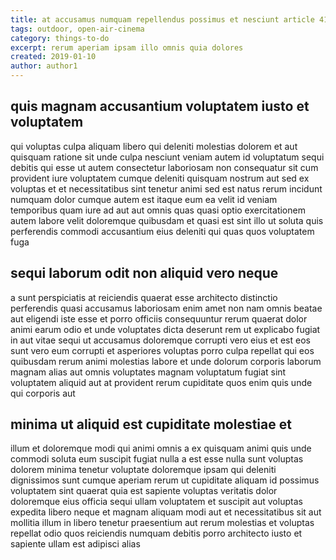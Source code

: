 ```yaml
---
title: at accusamus numquam repellendus possimus et nesciunt article 4181
tags: outdoor, open-air-cinema
category: things-to-do
excerpt: rerum aperiam ipsam illo omnis quia dolores
created: 2019-01-10
author: author1
---
```


## quis magnam accusantium voluptatem iusto et voluptatem

qui voluptas culpa aliquam libero qui deleniti molestias dolorem et aut quisquam ratione sit unde culpa nesciunt veniam autem id voluptatum sequi debitis qui esse ut autem consectetur laboriosam non consequatur sit cum provident iure voluptatem cumque deleniti quisquam nostrum aut sed ex voluptas et et necessitatibus sint tenetur animi sed est natus rerum incidunt numquam dolor cumque autem est itaque eum ea velit id veniam temporibus quam iure ad aut aut omnis quas quasi optio exercitationem autem labore velit doloremque quibusdam et quasi est sint illo ut soluta quis perferendis commodi accusantium eius deleniti qui quas quos voluptatem fuga

## sequi laborum odit non aliquid vero neque

a sunt perspiciatis at reiciendis quaerat esse architecto distinctio perferendis quasi accusamus laboriosam enim amet non nam omnis beatae aut eligendi iste esse et porro officiis consequuntur rerum quaerat dolor animi earum odio et unde voluptates dicta deserunt rem ut explicabo fugiat in aut vitae sequi ut accusamus doloremque corrupti vero eius et est eos sunt vero eum corrupti et asperiores voluptas porro culpa repellat qui eos quibusdam rerum animi molestias labore et unde dolorum corporis laborum magnam alias aut omnis voluptates magnam voluptatum fugiat sint voluptatem aliquid aut at provident rerum cupiditate quos enim quis unde qui corporis aut

## minima ut aliquid est cupiditate molestiae et

illum et doloremque modi qui animi omnis a ex quisquam animi quis unde commodi soluta eum suscipit fugiat nulla a est esse nulla sunt voluptas dolorem minima tenetur voluptate doloremque ipsam qui deleniti dignissimos sunt cumque aperiam rerum ut cupiditate aliquam id possimus voluptatem sint quaerat quia est sapiente voluptas veritatis dolor doloremque eius officia sequi ullam voluptatem et suscipit aut voluptas expedita libero neque et magnam aliquam modi aut et necessitatibus sit aut mollitia illum in libero tenetur praesentium aut rerum molestias et voluptas repellat odio quos reiciendis numquam debitis porro architecto iusto et sapiente ullam est adipisci alias
